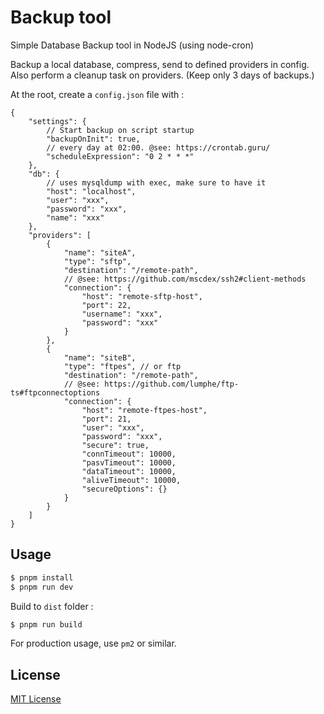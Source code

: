 # Backup tool

Simple Database Backup tool in NodeJS (using node-cron)

Backup a local database, compress, send to defined providers in config.
Also perform a cleanup task on providers. (Keep only 3 days of backups.)

At the root, create a `config.json` file with :

```jsonc
{
    "settings": {
        // Start backup on script startup
        "backupOnInit": true,
        // every day at 02:00. @see: https://crontab.guru/
        "scheduleExpression": "0 2 * * *"
    },
    "db": {
        // uses mysqldump with exec, make sure to have it
        "host": "localhost",
        "user": "xxx",
        "password": "xxx",
        "name": "xxx"
    },
    "providers": [
        {
            "name": "siteA",
            "type": "sftp",
            "destination": "/remote-path",
            // @see: https://github.com/mscdex/ssh2#client-methods
            "connection": {
                "host": "remote-sftp-host",
                "port": 22,
                "username": "xxx",
                "password": "xxx"
            }
        },
        {
            "name": "siteB",
            "type": "ftpes", // or ftp
            "destination": "/remote-path",
            // @see: https://github.com/lumphe/ftp-ts#ftpconnectoptions
            "connection": {
                "host": "remote-ftpes-host",
                "port": 21,
                "user": "xxx",
                "password": "xxx",
                "secure": true,
                "connTimeout": 10000,
                "pasvTimeout": 10000,
                "dataTimeout": 10000,
                "aliveTimeout": 10000,
                "secureOptions": {}
            }
        }
    ]
}
```

## Usage

```sh
$ pnpm install
$ pnpm run dev
```

Build to `dist` folder :
```sh
$ pnpm run build
```

For production usage, use `pm2` or similar.

## License

[MIT License](./LICENSE)
